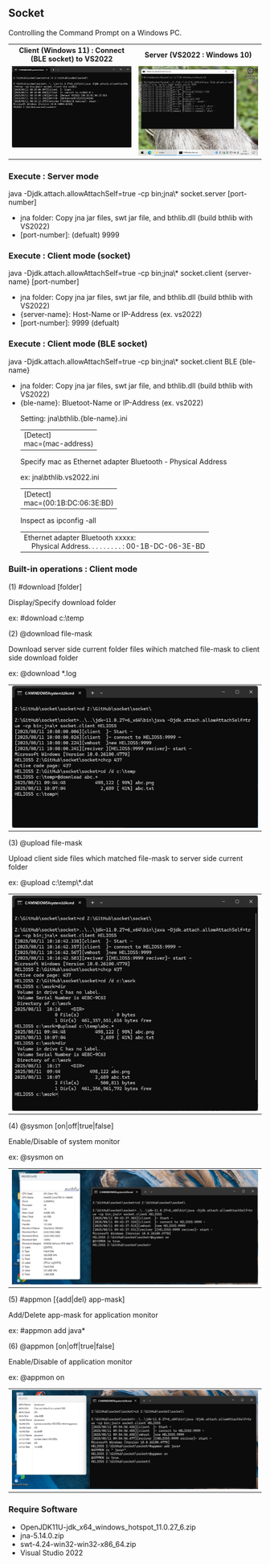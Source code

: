 <h2>Socket</h2>

Controlling the Command Prompt on a Windows PC.

<table border=0><tr>
<th>Client (Windows 11) : Connect (BLE socket) to VS2022</th>
<th> Server (VS2022 : Windows 10)</th>
</tr><tr>
<td valign=top><img src=img/client.png /></td>
<td valign=top><img src=img/server.png /></td>
</tr></table>

<h3>Execute : Server mode</h3>

java -Djdk.attach.allowAttachSelf=true -cp bin;jna\\* socket.server \[port-number\]

- jna folder: Copy jna jar files, swt jar file, and bthlib.dll (build bthlib with VS2022)
- \[port-number\]: (defualt) 9999

<h3>Execute : Client mode (socket)</h3>

java -Djdk.attach.allowAttachSelf=true -cp bin;jna\\* socket.client \{server-name\} \[port-number\]

- jna folder: Copy jna jar files, swt jar file, and bthlib.dll (build bthlib with VS2022)
- \{server-name\}: Host-Name or IP-Address (ex. vs2022)
- \[port-number\]: 9999 (defualt) 

<h3>Execute : Client mode (BLE socket)</h3>

java -Djdk.attach.allowAttachSelf=true -cp bin;jna\\* socket.client BLE {ble-name}

- jna folder: Copy jna jar files, swt jar file, and bthlib.dll (build bthlib with VS2022)
- {ble-name}: Bluetoot-Name or IP-Address (ex. vs2022)

<ul>

Setting: jna\bthlib.\{ble-name\}.ini

<table><tr><td>
[Detect]<br>
mac=(mac-address)
</td></tr></table>

Specify mac as Ethernet adapter Bluetooth - Physical Address

ex: jna\bthlib.vs2022.ini

<table><tr><td>
[Detect]<br>
mac=(00:1B:DC:06:3E:BD)
</td></tr></table>

Inspect as ipconfig -all

<table><tr><td>
Ethernet adapter Bluetooth xxxxx:<br>
&nbsp; &nbsp; Physical Address. . . . . . . . . : 00-1B-DC-06-3E-BD
</td></tr></table>
</ul>

<h3>Built-in operations : Client mode</h3>

(1) #download \[folder\]

Display/Specify download folder

ex: #download c:\\temp

(2) @download file-mask

Download server side current folder files wihich matched file-mask to client side download folder

ex: @download *.log

<table border=0><tr>
<td valign=top><img src=img/download.png /></td>
</tr></table>

(3) @upload file-mask

Upload client side files which matched file-mask to server side current folder

ex: @upload c:\\temp\\*.dat

<table border=0><tr>
<td valign=top><img src=img/upload.png /></td>
</tr></table>

(4) @sysmon \[on|off|true|false\]

Enable/Disable of system monitor

ex: @sysmon on

<table border=0><tr>
<td valign=top><img src=img/sysmon.png /></td>
</tr></table>

(5) #appmon \[{add|del} app-mask\]

Add/Delete app-mask for application monitor

ex: #appmon add java*

(6) @appmon \[on|off|true|false\]

Enable/Disable of application monitor

ex: @appmon on

<table border=0><tr>
<td valign=top><img src=img/appmon.png /></td>
</tr></table>

<h3>Require Software</h3>

- OpenJDK11U-jdk_x64_windows_hotspot_11.0.27_6.zip
- jna-5.14.0.zip
- swt-4.24-win32-win32-x86_64.zip
- Visual Studio 2022

